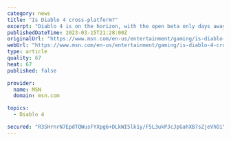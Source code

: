 ```yaml
---
category: news
title: "Is Diablo 4 cross-platform?"
excerpt: "Diablo 4 is on the horizon, with the open beta only days away. As Diablo 4’s release date nears, fans are curious if they can play with friends on different consoles. Here is a full rundown of how crossplay and cross-platform gameplay function in Diablo"
publishedDateTime: 2023-03-15T21:28:00Z
originalUrl: "https://www.msn.com/en-us/entertainment/gaming/is-diablo-4-cross-platform/ar-AA18GSta"
webUrl: "https://www.msn.com/en-us/entertainment/gaming/is-diablo-4-cross-platform/ar-AA18GSta"
type: article
quality: 67
heat: 67
published: false

provider:
  name: MSN
  domain: msn.com

topics:
  - Diablo 4

secured: "R3SHrnrN7EpdTQWusFYXpg6+DLkWI5lk1y/F5L3ukPJcJpGahXB7sZjeVhOiYQbfdWgFm+PbTzVWRoxCPXvtwna+jj0GoKnidRMkLvp5zGYOdI07ZlpjB06AdF0pyRGLTCj+Ue1EjNSfXJuTWzGgmE0sbPFtjDKd7S5WttjlmptQdvTEEkeWm6bUDJHcjsssGPH0eaHbo6fJ7YtByORFsbn+Io2Lo3+pBGTtFjQSDfPYD4ME9/WpBPkLREadPyYHM3WktH2MuvZHo0Q/lL9Fv7elrlJBy3t/ppOh0+5DEo/n9nRHZBcDLqy5i6LUtt4+FPRkhjTiC12hqsP6edRCqPWvDdM/u2i6fBWNe65Rk/8=;pG+RDfP6H4OZ97HWUbC1gQ=="
---
```


